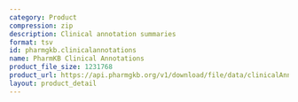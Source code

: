 ```yaml
---
category: Product
compression: zip
description: Clinical annotation summaries
format: tsv
id: pharmgkb.clinicalannotations
name: PharmKB Clinical Annotations
product_file_size: 1231768
product_url: https://api.pharmgkb.org/v1/download/file/data/clinicalAnnotations.zip
layout: product_detail
---
```

